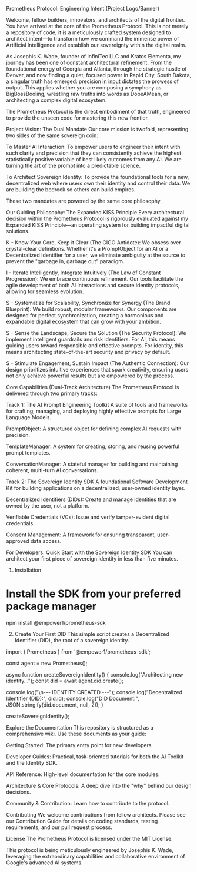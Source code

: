 Prometheus Protocol: Engineering Intent
(Project Logo/Banner)

Welcome, fellow builders, innovators, and architects of the digital frontier. You have arrived at the core of the Prometheus Protocol. This is not merely a repository of code; it is a meticulously crafted system designed to architect intent—to transform how we command the immense power of Artificial Intelligence and establish our sovereignty within the digital realm.

As Josephis K. Wade, founder of InfiniTec LLC and Kratos Elementa, my journey has been one of constant architectural refinement. From the foundational energy of Georgia and Atlanta, through the strategic hustle of Denver, and now finding a quiet, focused power in Rapid City, South Dakota, a singular truth has emerged: precision in input dictates the prowess of output. This applies whether you are composing a symphony as BigBossBooling, wrestling raw truths into words as DopeAMean, or architecting a complex digital ecosystem.

The Prometheus Protocol is the direct embodiment of that truth, engineered to provide the unseen code for mastering this new frontier.

Project Vision: The Dual Mandate
Our core mission is twofold, representing two sides of the same sovereign coin:

To Master AI Interaction: To empower users to engineer their intent with such clarity and precision that they can consistently achieve the highest statistically positive variable of best likely outcomes from any AI. We are turning the art of the prompt into a predictable science.

To Architect Sovereign Identity: To provide the foundational tools for a new, decentralized web where users own their identity and control their data. We are building the bedrock so others can build empires.

These two mandates are powered by the same core philosophy.

Our Guiding Philosophy: The Expanded KISS Principle
Every architectural decision within the Prometheus Protocol is rigorously evaluated against my Expanded KISS Principle—an operating system for building impactful digital solutions.

K - Know Your Core, Keep it Clear (The GIGO Antidote): We obsess over crystal-clear definitions. Whether it's a PromptObject for an AI or a Decentralized Identifier for a user, we eliminate ambiguity at the source to prevent the "garbage in, garbage out" paradigm.

I - Iterate Intelligently, Integrate Intuitively (The Law of Constant Progression): We embrace continuous refinement. Our tools facilitate the agile development of both AI interactions and secure identity protocols, allowing for seamless evolution.

S - Systematize for Scalability, Synchronize for Synergy (The Brand Blueprint): We build robust, modular frameworks. Our components are designed for perfect synchronization, creating a harmonious and expandable digital ecosystem that can grow with your ambition.

S - Sense the Landscape, Secure the Solution (The Security Protocol): We implement intelligent guardrails and risk identifiers. For AI, this means guiding users toward responsible and effective prompts. For identity, this means architecting state-of-the-art security and privacy by default.

S - Stimulate Engagement, Sustain Impact (The Authentic Connection): Our design prioritizes intuitive experiences that spark creativity, ensuring users not only achieve powerful results but are empowered by the process.

Core Capabilities (Dual-Track Architecture)
The Prometheus Protocol is delivered through two primary tracks:

Track 1: The AI Prompt Engineering Toolkit
A suite of tools and frameworks for crafting, managing, and deploying highly effective prompts for Large Language Models.

PromptObject: A structured object for defining complex AI requests with precision.

TemplateManager: A system for creating, storing, and reusing powerful prompt templates.

ConversationManager: A stateful manager for building and maintaining coherent, multi-turn AI conversations.

Track 2: The Sovereign Identity SDK
A foundational Software Development Kit for building applications on a decentralized, user-owned identity layer.

Decentralized Identifiers (DIDs): Create and manage identities that are owned by the user, not a platform.

Verifiable Credentials (VCs): Issue and verify tamper-evident digital credentials.

Consent Management: A framework for ensuring transparent, user-approved data access.

For Developers: Quick Start with the Sovereign Identity SDK
You can architect your first piece of sovereign identity in less than five minutes.

1. Installation

# Install the SDK from your preferred package manager
npm install @empower1/prometheus-sdk

2. Create Your First DID
This simple script creates a Decentralized Identifier (DID), the root of a sovereign identity.

import { Prometheus } from '@empower1/prometheus-sdk';

const agent = new Prometheus();

async function createSovereignIdentity() {
  console.log("Architecting new identity...");
  const did = await agent.did.create();

  console.log("\n--- IDENTITY CREATED ---");
  console.log("Decentralized Identifier (DID):", did.id);
  console.log("DID Document:", JSON.stringify(did.document, null, 2));
}

createSovereignIdentity();

Explore the Documentation
This repository is structured as a comprehensive wiki. Use these documents as your guide:

Getting Started: The primary entry point for new developers.

Developer Guides: Practical, task-oriented tutorials for both the AI Toolkit and the Identity SDK.

API Reference: High-level documentation for the core modules.

Architecture & Core Protocols: A deep dive into the "why" behind our design decisions.

Community & Contribution: Learn how to contribute to the protocol.

Contributing
We welcome contributions from fellow architects. Please see our Contribution Guide for details on coding standards, testing requirements, and our pull request process.

License
The Prometheus Protocol is licensed under the MIT License.

This protocol is being meticulously engineered by Josephis K. Wade, leveraging the extraordinary capabilities and collaborative environment of Google's advanced AI systems.
